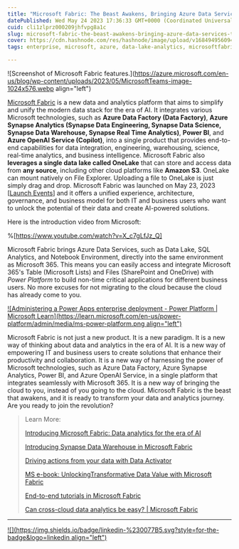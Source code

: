 ```yaml
---
title: "Microsoft Fabric: The Beast Awakens, Bringing Azure Data Services to Microsoft 365 Users"
datePublished: Wed May 24 2023 17:36:33 GMT+0000 (Coordinated Universal Time)
cuid: cli1zlprz000209jhfvpg8a1c
slug: microsoft-fabric-the-beast-awakens-bringing-azure-data-services-to-microsoft-365-users
cover: https://cdn.hashnode.com/res/hashnode/image/upload/v1684949560947/083c3eeb-1279-4472-b66c-9811ba4d3b07.png
tags: enterprise, microsoft, azure, data-lake-analytics, microsoftfabric

---
```


![Screenshot of Microsoft Fabric features.](https://azure.microsoft.com/en-us/blog/wp-content/uploads/2023/05/MicrosoftTeams-image-1024x576.webp align="left")

[Microsoft Fabric](https://microsoft.com/microsoft-fabric) is a new data and analytics platform that aims to simplify and unify the modern data stack for the era of AI. It integrates various Microsoft technologies, such as **Azure Data Factory (Data Factory)**, **Azure Synapse Analytics (Synapse Data Engineering, Synapse Data Science, Synapse Data Warehouse, Synapse Real Time Analytics)**, **Power BI**, and **Azure OpenAI Service (Copilot)**, into a single product that provides end-to-end capabilities for data integration, engineering, warehousing, science, real-time analytics, and business intelligence. Microsoft Fabric also **leverages a single data lake called OneLake** that can store and access data from **any source**, including other cloud platforms like **Amazon S3**. OneLake can mount natively on File Explorer. Uploading a file to OneLake is just simply drag and drop. Microsoft Fabric was launched on May 23, 2023 \[[Launch Events](https://www.youtube.com/watch?v=1o_QDFq6gzE)\] and it offers a unified experience, architecture, governance, and business model for both IT and business users who want to unlock the potential of their data and create AI-powered solutions.

Here is the introduction video from Microsoft:

%[https://www.youtube.com/watch?v=X_c7gLfJz_Q] 

Microsoft Fabric brings Azure Data Services, such as Data Lake, SQL Analytics, and Notebook Environment, directly into the same environment as Microsoft 365. This means you can easily access and integrate Microsoft 365's Table (Microsoft Lists) and Files (SharePoint and OneDrive) with *Power Platform* to build non-time critical applications for different business users. No more excuses for not migrating to the cloud because the cloud has already come to you.

[![Administering a Power Apps enterprise deployment - Power Platform |  Microsoft Learn](https://learn.microsoft.com/en-us/power-platform/admin/media/ms-power-platform.png align="left")](https://learn.microsoft.com/en-us/power-platform/admin/admin-powerapps-enterprise-deployment)

Microsoft Fabric is not just a new product. It is a new paradigm. It is a new way of thinking about data and analytics in the era of AI. It is a new way of empowering IT and business users to create solutions that enhance their productivity and collaboration. It is a new way of harnessing the power of Microsoft technologies, such as Azure Data Factory, Azure Synapse Analytics, Power BI, and Azure OpenAI Service, in a single platform that integrates seamlessly with Microsoft 365. It is a new way of bringing the cloud to you, instead of you going to the cloud. Microsoft Fabric is the beast that awakens, and it is ready to transform your data and analytics journey. Are you ready to join the revolution?

> Learn More:
> 
> [Introducing Microsoft Fabric: Data analytics for the era of AI](https://azure.microsoft.com/en-us/blog/introducing-microsoft-fabric-data-analytics-for-the-era-of-ai/)
> 
> [Introducing Synapse Data Warehouse in Microsoft Fabric](https://blog.fabric.microsoft.com/en-us/blog/introducing-synapse-data-warehouse-in-microsoft-fabric/)
> 
> [Driving actions from your data with Data Activator](https://blog.fabric.microsoft.com/en-us/blog/driving-actions-from-your-data-with-data-activator/)
> 
> [MS e-book: UnlockingTransformative Data Value with Microsoft Fabric](https://info.microsoft.com/ww-landing-unlocking-transformative-data-value-with-microsoft-fabric.html)
> 
> [End-to-end tutorials in Microsoft Fabric](https://learn.microsoft.com/en-us/fabric/get-started/end-to-end-tutorials)
> 
> [Can cross-cloud data analytics be easy? | Microsoft Fabric](https://www.youtube.com/watch?v=oxMUJT3p9f4)

---

[![](https://img.shields.io/badge/linkedin-%230077B5.svg?style=for-the-badge&logo=linkedin align="left")](https://www.linkedin.com/in/cenzwong/)